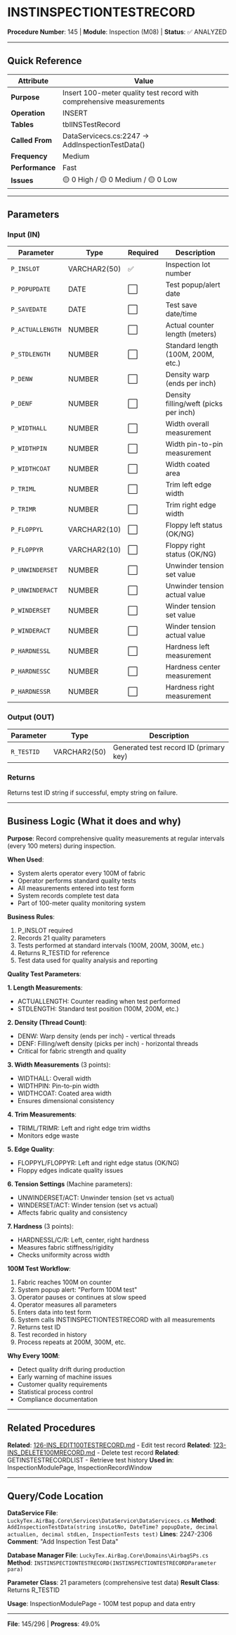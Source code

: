 # INSTINSPECTIONTESTRECORD

**Procedure Number**: 145 | **Module**: Inspection (M08) | **Status**: ✅ ANALYZED

---

## Quick Reference

| Attribute | Value |
|-----------|-------|
| **Purpose** | Insert 100-meter quality test record with comprehensive measurements |
| **Operation** | INSERT |
| **Tables** | tblINSTestRecord |
| **Called From** | DataServicecs.cs:2247 → AddInspectionTestData() |
| **Frequency** | Medium |
| **Performance** | Fast |
| **Issues** | 🟡 0 High / 🟡 0 Medium / 🟡 0 Low |

---

## Parameters

### Input (IN)

| Parameter | Type | Required | Description |
|-----------|------|----------|-------------|
| `P_INSLOT` | VARCHAR2(50) | ✅ | Inspection lot number |
| `P_POPUPDATE` | DATE | ⬜ | Test popup/alert date |
| `P_SAVEDATE` | DATE | ⬜ | Test save date/time |
| `P_ACTUALLENGTH` | NUMBER | ⬜ | Actual counter length (meters) |
| `P_STDLENGTH` | NUMBER | ⬜ | Standard length (100M, 200M, etc.) |
| `P_DENW` | NUMBER | ⬜ | Density warp (ends per inch) |
| `P_DENF` | NUMBER | ⬜ | Density filling/weft (picks per inch) |
| `P_WIDTHALL` | NUMBER | ⬜ | Width overall measurement |
| `P_WIDTHPIN` | NUMBER | ⬜ | Width pin-to-pin measurement |
| `P_WIDTHCOAT` | NUMBER | ⬜ | Width coated area |
| `P_TRIML` | NUMBER | ⬜ | Trim left edge width |
| `P_TRIMR` | NUMBER | ⬜ | Trim right edge width |
| `P_FLOPPYL` | VARCHAR2(10) | ⬜ | Floppy left status (OK/NG) |
| `P_FLOPPYR` | VARCHAR2(10) | ⬜ | Floppy right status (OK/NG) |
| `P_UNWINDERSET` | NUMBER | ⬜ | Unwinder tension set value |
| `P_UNWINDERACT` | NUMBER | ⬜ | Unwinder tension actual value |
| `P_WINDERSET` | NUMBER | ⬜ | Winder tension set value |
| `P_WINDERACT` | NUMBER | ⬜ | Winder tension actual value |
| `P_HARDNESSL` | NUMBER | ⬜ | Hardness left measurement |
| `P_HARDNESSC` | NUMBER | ⬜ | Hardness center measurement |
| `P_HARDNESSR` | NUMBER | ⬜ | Hardness right measurement |

### Output (OUT)

| Parameter | Type | Description |
|-----------|------|-------------|
| `R_TESTID` | VARCHAR2(50) | Generated test record ID (primary key) |

### Returns

Returns test ID string if successful, empty string on failure.

---

## Business Logic (What it does and why)

**Purpose**: Record comprehensive quality measurements at regular intervals (every 100 meters) during inspection.

**When Used**:
- System alerts operator every 100M of fabric
- Operator performs standard quality tests
- All measurements entered into test form
- System records complete test data
- Part of 100-meter quality monitoring system

**Business Rules**:
1. P_INSLOT required
2. Records 21 quality parameters
3. Tests performed at standard intervals (100M, 200M, 300M, etc.)
4. Returns R_TESTID for reference
5. Test data used for quality analysis and reporting

**Quality Test Parameters**:

**1. Length Measurements**:
- ACTUALLENGTH: Counter reading when test performed
- STDLENGTH: Standard test position (100M, 200M, etc.)

**2. Density (Thread Count)**:
- DENW: Warp density (ends per inch) - vertical threads
- DENF: Filling/weft density (picks per inch) - horizontal threads
- Critical for fabric strength and quality

**3. Width Measurements** (3 points):
- WIDTHALL: Overall width
- WIDTHPIN: Pin-to-pin width
- WIDTHCOAT: Coated area width
- Ensures dimensional consistency

**4. Trim Measurements**:
- TRIML/TRIMR: Left and right edge trim widths
- Monitors edge waste

**5. Edge Quality**:
- FLOPPYL/FLOPPYR: Left and right edge status (OK/NG)
- Floppy edges indicate quality issues

**6. Tension Settings** (Machine parameters):
- UNWINDERSET/ACT: Unwinder tension (set vs actual)
- WINDERSET/ACT: Winder tension (set vs actual)
- Affects fabric quality and consistency

**7. Hardness** (3 points):
- HARDNESSL/C/R: Left, center, right hardness
- Measures fabric stiffness/rigidity
- Checks uniformity across width

**100M Test Workflow**:
1. Fabric reaches 100M on counter
2. System popup alert: "Perform 100M test"
3. Operator pauses or continues at slow speed
4. Operator measures all parameters
5. Enters data into test form
6. System calls INSTINSPECTIONTESTRECORD with all measurements
7. Returns test ID
8. Test recorded in history
9. Process repeats at 200M, 300M, etc.

**Why Every 100M**:
- Detect quality drift during production
- Early warning of machine issues
- Customer quality requirements
- Statistical process control
- Compliance documentation

---

## Related Procedures

**Related**: [126-INS_EDIT100TESTRECORD.md](./126-INS_EDIT100TESTRECORD.md) - Edit test record
**Related**: [123-INS_DELETE100MRECORD.md](./123-INS_DELETE100MRECORD.md) - Delete test record
**Related**: GETINSTESTRECORDLIST - Retrieve test history
**Used in**: InspectionModulePage, InspectionRecordWindow

---

## Query/Code Location

**DataService File**: `LuckyTex.AirBag.Core\Services\DataService\DataServicecs.cs`
**Method**: `AddInspectionTestData(string insLotNo, DateTime? popupDate, decimal actualLen, decimal stdLen, InspectionTests test)`
**Lines**: 2247-2306
**Comment**: "Add Inspection Test Data"

**Database Manager File**: `LuckyTex.AirBag.Core\Domains\AirbagSPs.cs`
**Method**: `INSTINSPECTIONTESTRECORD(INSTINSPECTIONTESTRECORDParameter para)`

**Parameter Class**: 21 parameters (comprehensive test data)
**Result Class**: Returns R_TESTID

**Usage**: InspectionModulePage - 100M test popup and data entry

---

**File**: 145/296 | **Progress**: 49.0%
